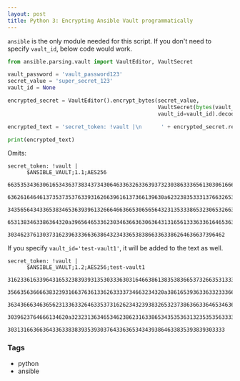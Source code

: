 ```yaml
---
layout: post
title: Python 3: Encrypting Ansible Vault programmatically
---
```


`ansible` is the only module needed for this script.  If you don't need to specify `vault_id`, below code would work.

```python
from ansible.parsing.vault import VaultEditor, VaultSecret

vault_password = 'vault_password123'
secret_value = 'super_secret_123'
vault_id = None

encrypted_secret = VaultEditor().encrypt_bytes(secret_value,
                                               VaultSecret(bytes(vault_password, 'utf-8')),
                                               vault_id=vault_id).decode("utf-8")

encrypted_text = 'secret_token: !vault |\n      ' + encrypted_secret.replace('\n', '\n      ')

print(encrypted_text)
```

Omits: 

```
secret_token: !vault |
      $ANSIBLE_VAULT;1.1;AES256
      66353534363061653436373834373430646336326336393732303863336561303061666366323539
      6362616464613735373537633931626639616137366139630a623238353331376632653039643333
      34356564343365383465363939613266646636653065656432313533386532306532663861353336
      6531383463386364320a396564653362303463663630636431316561333633616465363838303166
      30346237613037316239633366363864323433653838663363386264636637396462
```

If you specify `vault_id='test-vault1'`, it will be added to the text as well.

```
secret_token: !vault |
      $ANSIBLE_VAULT;1.2;AES256;test-vault1
      31623361633964316532383939313530333630316466386138353836653732663531333361613634
      3566356366663832393166376361336263333734663234320a386165393633633233366639396636
      36343666346365623133633264633537316262343239383265323738636633646534636564343830
      3039623764666134620a323231363465346238623163386534353536313235353563333533633363
      30313166366364336338383935393037643363653434393864633835393839303333
```

### Tags

- python
- ansible
